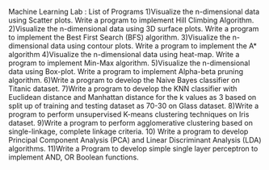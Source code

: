 

Machine Learning Lab : List of Programs 
1)Visualize the n-dimensional data using Scatter plots. Write a program to implement Hill Climbing Algorithm.
2)Visualize the n-dimensional data using 3D surface plots. Write a program to implement the Best First Search (BFS) algorithm. 
3)Visualize the n-dimensional data using contour plots. Write a program to implement the A* algorithm 
4)Visualize the n-dimensional data using heat-map. Write a program to implement Min-Max algorithm. 
5)Visualize the n-dimensional data using Box-plot. Write a program to implement Alpha-beta pruning algorithm. 
6)Write a program to develop the Naive Bayes classifier on Titanic dataset. 
7)Write a program to develop the KNN classifier with Euclidean distance and Manhattan distance for the k values as 3 based on split up of training and testing dataset as 70-30 on Glass dataset. 
8)Write a program to perform unsupervised K-means clustering techniques on Iris dataset. 
9)Write a program to perform agglomerative clustering based on single-linkage, complete linkage criteria. 
10) Write a program to develop Principal Component Analysis (PCA) and Linear Discriminant Analysis (LDA) algorithms. 
11)Write a Program to develop simple single layer perceptron to implement AND, OR Boolean functions. 

